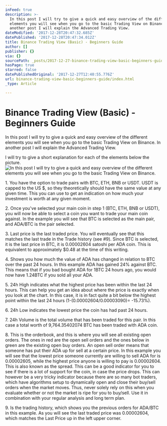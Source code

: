 ```yaml
---
inFeed: true
description: >-
  In this post I will try to give a quick and easy overview of the different
  elements you will see when you go to the basic Trading View on Binance. In
  another post I will explain the Advanced Trading View.
dateModified: '2017-12-28T20:47:32.685Z'
datePublished: '2017-12-28T20:47:34.012Z'
title: Binance Trading View (Basic) - Beginners Guide
author: []
publisher: {}
via: {}
sourcePath: _posts/2017-12-27-binance-trading-view-basic-beginners-guide.md
hasPage: true
starred: false
datePublishedOriginal: '2017-12-27T12:40:55.776Z'
url: binance-trading-view-basic-beginners-guide/index.html
_type: Article

---
```

# Binance Trading View (Basic) - Beginners Guide

In this post I will try to give a quick and easy overview of the different elements you will see when you go to the basic Trading View on Binance. In another post I will explain the Advanced Trading View.

I will try to give a short explanation for each of the elements below the picture.
![In this post I will try to give a quick and easy overview of the different elements you will see when you go to the basic Trading View on Binance.](https://the-grid-user-content.s3-us-west-2.amazonaws.com/e54fe97e-9de1-4717-9c0e-ee2a1a4f00b3.png)

1\. You have the option to trade pairs with BTC, ETH, BNB or USDT. USDT is capped to the US $, so they theoretically should have the same value at any given time. This you can use to get an indication on how much your investment is worth at any given moment.

2\. Once you've selected your main coin in step 1 (BTC, ETH, BNB or USDT), you will now be able to select a coin you want to trade your main coin against. In the example you will see that BTC is selected as the main pair, and ADA/BTC is the pair selected.

3\. Last price is the last traded price. You will eventually see that this matches the last trade in the Trade history (see \#9). Since BTC is selected, it is the last price in BTC, it is 0.00002604 satoshi per ADA coin. This is equivalent to approximately $0.48 at the time of this writing.

4\. Shows you how much the value of ADA has changed in relation to BTC over the past 24 hours. In this example ADA has gained 24% against BTC. This means that if you bad bought ADA for 1BTC 24 hours ago, you would now have 1.24BTC if you sold all your ADA.

5\. 24h High indicates what the highest price has been within the last 24 hours. This can help you get an idea about where the price is exactly when you look at the chart. In this case, it is in fact quite a bit below the highest point within the last 24 hours (1-(0.00002604/0.00003090)= -15.73%).

6\. 24h Low indicates the lowest price the coin has had past 24 hours.

7\. 24h Volume is the total volume that has been traded for this pair. In this case a total worth of 9,764.35402074 BTC has been traded with ADA coin.

8\. This is the orderbook, and this is where you will see all existing open orders. The ones in red are the open sell orders and the ones below in green are the existing open buy orders. An open sell order means that someone has put their ADA up for sell at a certain price. In this example you will see that the lowest price someone currently are willing to sell ADA for is 0.00002605, while the highest price anyone is willing to pay is 0.00002604\. This is also known as the spread. This can be a good indicator for you to see if there is a lot of support for the coin, in case the price drops. This can however be a very tricky indicator because there are so many bot traders, which have algorithms setup to dynamically open and close their buy/sell orders when the market moves. Thus, never solely rely on this when you evaluate whether or not the market is ripe for you to buy/sell. Use it in combination with your regular analysis and long term plan.

9\. Is the trading history, which shows you the previous orders for ADA/BTC in this example. As you will see the last traded price was 0.00002604, which matches the Last Price up in the left upper corner.